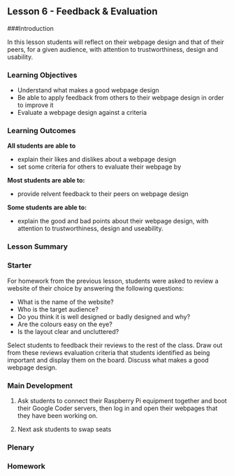 ## Lesson 6 - Feedback & Evaluation

###Introduction

In this lesson students will reflect on their webpage design and that of their peers, for a given audience, with attention to trustworthiness, design and usability. 

### Learning Objectives

- Understand what makes a good webpage design
- Be able to apply feedback from others to their webpage design in order to improve it
- Evaluate a webpage design against a criteria

### Learning Outcomes

**All students are able to**

- explain their likes and dislikes about a webpage design
- set some criteria for others to evaluate their webpage by

**Most students are able to:**

- provide relvent feedback to their peers on webpage design


**Some students are able to:**

- explain the good and bad points about their webpage design, with attention to trustworthiness, design and useability.



### Lesson Summary



### Starter

For homework from the previous lesson, students were asked to review a website of their choice by answering the following questions:

- What is the name of the website?
- Who is the target audience?
- Do you think it is well designed or badly designed and why?
- Are the colours easy on the eye? 
- Is the layout clear and uncluttered?

Select students to feedback their reviews to the rest of the class. Draw out from these reviews evaluation criteria that students identified as being important and display them on the board. Discuss what makes a good webpage design.

### Main Development

1. Ask students to connect their Raspberry Pi equipment together and boot their Google Coder servers, then log in and open their webpages that they have been working on. 

2. Next ask students to swap seats

### Plenary



### Homework




